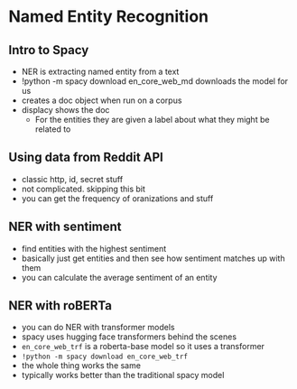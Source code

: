 # Named Entity Recognition

## Intro to Spacy

- NER is extracting named entity from a text
- !python -m spacy download en_core_web_md downloads the model for us
- creates a doc object when run on a corpus
- displacy shows the doc
	- For the entities they are given a label about what they might be related to

## Using data from Reddit API

- classic http, id, secret stuff
- not complicated. skipping this bit
- you can get the frequency of oranizations and stuff

## NER with sentiment

- find entities with the highest sentiment
- basically just get entities and then see how sentiment matches up with them
- you can calculate the average sentiment of an entity

## NER with roBERTa

- you can do NER with transformer models
- spacy uses hugging face transformers behind the scenes
- `en_core_web_trf` is a roberta-base model so it uses a transformer
- `!python -m spacy download en_core_web_trf`
- the whole thing works the same
- typically works better than the traditional spacy model

